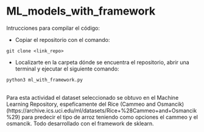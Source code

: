 # ML_models_with_framework

Intrucciones para compilar el código:
- Copiar el repositorio con el comando:
```
git clone <link_repo>
```
- Localizarte en la carpeta dónde se encuentra el repositorio, abrir una terminal y ejecutar el siguiente comando:
 ```
 python3 ml_with_framework.py
 ```
<br>
Para esta actividad el dataset seleccionado se obtuvo en el Machine Learning Repository, espeficamente del Rice (Cammeo and Osmancik)(https://archive.ics.uci.edu/ml/datasets/Rice+%28Cammeo+and+Osmancik%29) para predecir el tipo de arroz teniendo como opciones el cammeo y el osmancik. Todo desarrollado con el framework de sklearn.
